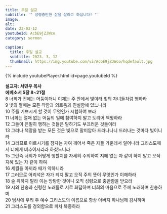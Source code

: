 ```yaml
---
title: 주일 설교
subtitle: '" 성령충만한 삶을 살라고 하십니다! "'
image: 
alt:
date: 23-03-12
youtubeId: AcbE9jZJWco
category: sermon

caption:
  title: 주일 설교
  subtitle: 2023. 3. 12
  thumbnail: https://img.youtube.com/vi/AcbE9jZJWco/hqdefault.jpg
---
```

{% include youtubePlayer.html id=page.youtubeId %}

**설교자: 서민우 목사**  
**에베소서 5장 8~21절**  
8 너희가 전에는 어둠이더니 이제는 주 안에서 빛이라 빛의 자녀들처럼 행하라  
9 빛의 열매는 모든 착함과 의로움과 진실함에 있느니라  
10 주를 기쁘시게 할 것이 무엇인가 시험하여 보라  
11 너희는 열매 없는 어둠의 일에 참여하지 말고 도리어 책망하라  
12 그들이 은밀히 행하는 것들은 말하기도 부끄러운 것들이라  
13 그러나 책망을 받는 모든 것은 빛으로 말미암아 드러나나니 드러나는 것마다 빛이니라  
14 그러므로 이르시기를 잠자는 자여 깨어서 죽은 자들 가운데서 일어나라 그리스도께서 너에게 비추이시리라 하셨느니라  
15 그런즉 너희가 어떻게 행할지를 자세히 주의하여 지혜 없는 자 같이 하지 말고 오직 지혜 있는 자 같이 하여  
16 세월을 아끼라 때가 악하니라  
17 그러므로 어리석은 자가 되지 말고 오직 주의 뜻이 무엇인가 이해하라  
18 술 취하지 말라 이는 방탕한 것이니 오직 성령으로 충만함을 받으라  
19 시와 찬송과 신령한 노래들로 서로 화답하며 너희의 마음으로 주께 노래하며 찬송하며  
20 범사에 우리 주 예수 그리스도의 이름으로 항상 아버지 하나님께 감사하며  
21 그리스도를 경외함으로 피차 복종하라
